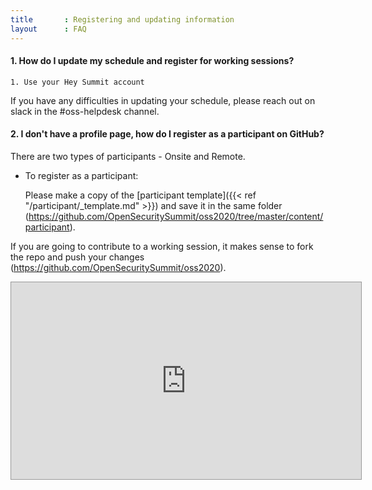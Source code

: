 ```yaml
---
title       : Registering and updating information
layout      : FAQ
---
```


#### 1. How do I update my schedule and register for working sessions?

    1. Use your Hey Summit account

If you have any difficulties in updating your schedule, please reach out on slack in the #oss-helpdesk channel.


#### 2. I don't have a profile page, how do I register as a participant on GitHub?

There are two types of participants - Onsite and Remote.

- To register as a participant:

   Please make a copy of the [participant template]({{< ref "/participant/_template.md" >}}) and save it in the same folder (https://github.com/OpenSecuritySummit/oss2020/tree/master/content/participant).

If you are going to contribute to a working session, it makes sense to fork the repo and push your changes (https://github.com/OpenSecuritySummit/oss2020).

<iframe width="560" height="315" src="https://www.youtube.com/embed/rBA6LeZQsuo" frameborder="0" allow="autoplay; encrypted-media" allowfullscreen style="border:1px solid #999;"></iframe>
